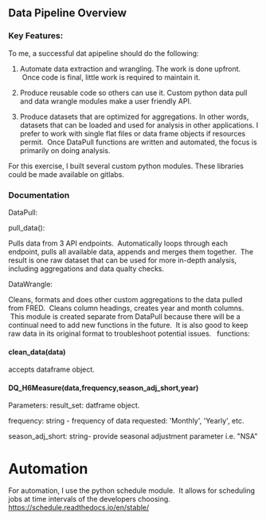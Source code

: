 ## Data Pipeline Overview

### Key Features:

To me, a successful dat apipeline should do the following:

1) Automate data extraction and wrangling. The work is done upfront.  Once code is final, little work is required to maintain it.    

2) Produce reusable code so others can use it. Custom python data pull and data wrangle modules make a user friendly API.

3) Produce datasets that are optimized for aggregations. In other words, datasets that can be loaded and used for analysis in other applications. I prefer to work with single flat files or data frame objects if resources permit.  Once DataPull functions are written and automated, the focus is primarily on doing analysis.

For this exercise, I built several custom python modules. These libraries could be made available on gitlabs.  

### Documentation
DataPull:

pull_data():

Pulls data from 3 API endpoints.  Automatically loops through each endpoint, pulls all available data, appends and merges them together.  The result is one raw dataset that can be used for more in-depth analysis, including aggregations and data qualty checks.  

DataWrangle:

Cleans, formats and does other custom aggregations to the data pulled from FRED.  Cleans column headings, creates year and month columns.  This module is created separate from DataPull because there will be a continual need to add new functions in the future.  It is also good to keep raw data in its original format to troubleshoot potential issues.  
functions:

#### clean_data(data)
accepts dataframe object.


#### DQ_H6Measure(data,frequency,season_adj_short,year)

Parameters:
result_set: datframe object.


frequency: string - frequency of data requested: 'Monthly', 'Yearly', etc.


season_adj_short: string- provide seasonal adjustment parameter i.e. "NSA"


# Automation

For automation, I use the python schedule module.  It allows for scheduling jobs at time intervals of the developers choosing. https://schedule.readthedocs.io/en/stable/
